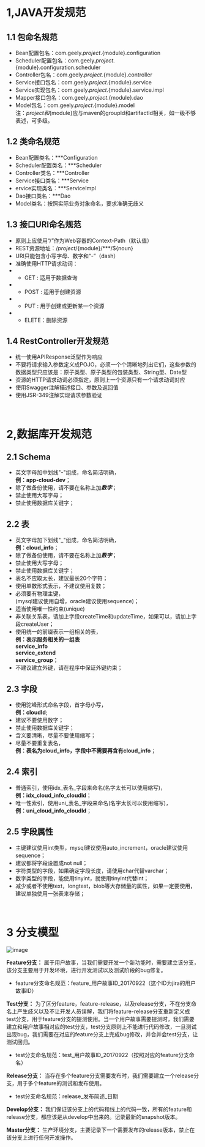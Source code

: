 # 1,JAVA开发规范

## 1.1 包命名规范
* Bean配置包名：com.geely.${project}.${module}.configuration
* Scheduler配置包名：com.geely.${project}.${module}.configuration.scheduler
* Controller包名：com.geely.${project}.${module}.controller
* Service接口包名：com.geely.${project}.${module}.service
* Service实现包名：com.geely.${project}.${module}.service.impl
* Mapper接口包名：com.geely.${project}.${module}.dao
* Model包名：com.geely.${project}.${module}.model </br>
注：${project}和${module}应与maven的groupId和artifactId相关，如一级不够表述，可多级。

## 1.2 类命名规范
* Bean配置类名：***Configuration
* Scheduler配置类名：***Scheduler
* Controller类名：***Controller
* Service接口类名：***Service
* ervice实现类名：***ServiceImpl
* Dao接口类名：***Dao
* Model类名：按照实际业务对象命名，要求准确无歧义

## 1.3 接口URI命名规范
* 原则上应使用“/”作为Web容器的Context-Path（默认值）
* REST资源地址：/${project}/${module}/***/${noun}
* URI只能包含小写字母、数字和“-”（dash）
* 准确使用HTTP请求动词：
* * GET : 适用于数据查询
* * POST : 适用于创建资源
* * PUT : 用于创建或更新某一个资源
* * ELETE：删除资源

## 1.4 RestController开发规范
* 统一使用APIResponse<T>泛型作为响应
* 不要将请求输入参数定义成POJO，必须一个个清晰地列出它们，这些参数的数据类型只应该是：原子类型、原子类型的包装类型、String型、Date型
* 资源的HTTP请求动词必须指定，原则上一个资源只有一个请求动词对应
* 使用Swagger注解描述接口、参数及返回值
* 使用JSR-349注解实现请求参数验证

</br>

# 2,数据库开发规范

## 2.1 Schema
* 英文字母加中划线"-"组成，命名简洁明确，</br>
  **例：app-cloud-dev**；
* 除了做备份使用，请不要在名称上加***数字***；
* 禁止使用大写字母；
* 禁止使用数据库关键字；


## 2.2 表
* 英文字母加下划线"_"组成，命名简洁明确，</br>
  **例：cloud_info**；
* 除了做备份使用，请不要在名称上加***数字***；
* 禁止使用大写字母；
* 禁止使用数据库关键字；
* 表名不应取太长，建议最长20个字符；
* 使用单数形式表示，不建议使用复数；
* 必须要有物理主键，</br>
  (mysql建议使用自增，oracle建议使用sequence)；
* 适当使用唯一性约束(unique)
* 非关联关系表，请加上字段createTime和updateTime，如果可以，请加上字段createUser；
* 使用统一的前缀表示一组相关的表，</br>
  **例：表示服务相关的一组表**</br>
  **service_info**</br>
  **service_extend**</br>
  **service_group**；
* 不建议建立外键，请在程序中保证外键约束；

## 2.3 字段
* 使用驼峰形式命名字段，首字母小写，</br>
  **例：cloudId**;
* 建议不要使用数字；
* 禁止使用数据库关键字；
* 含义要清晰，尽量不要使用缩写；
* 尽量不要重复表名，</br>
  **例：表名为cloud_info，字段中不需要再含有cloud_info**；
 
## 2.4 索引
* 普通索引，使用idx_表名_字段来命名(名字太长可以使用缩写)，</br>
  **例：idx_cloud_info_cloudId**；
* 唯一性索引，使用uni_表名_字段来命名(名字太长可以使用缩写)，</br>
  **例：uni_cloud_info_cloudId**；

## 2.5 字段属性
* 主键建议使用int类型，mysql建议使用auto_increment，oracle建议使用sequence；
* 建议都将字段设置成not null；
* 字符类型的字段，如果确定字段长度，请使用char代替varchar；
* 数字类型的字段，能使用tinyint，就使用tinyint代替int；
* 减少或者不使用text，longtest，blob等大存储量的属性，如果一定要使用，建议单独使用一张表来存储；

</br>

# 3 分支模型
![image](../evun-git-flow.png)

**Feature分支：**
属于用户故事，当我们需要开发一个新功能时，需要建立该分支，该分支主要用于开发环境，进行开发测试以及测试阶段的bug修复。
* feature分支命名规范：feature_用户故事ID_20170922（这个ID为jira的用户故事ID）

**Test分支：**
为了区分feature，feature-release，以及release分支，不在分支命名上产生歧义以及不让开发人员误解，我们将feature-release分支重新定义成test分支，用于feature分支的提测使用。当一个用户故事需要提测时，我们需要建立和用户故事相对应的test分支，test分支原则上不能进行代码修改，一旦测试出现bug，我们需要在对应的feature分支上完成bug修改，并合并会test分支，让测试回归。
* test分支命名规范：test_用户故事ID_20170922（按照对应的feature分支命名）

**Release分支：**
当存在多个feature分支需要发布时，我们需要建立一个release分支，用于多个feature的测试和发布使用。
* test分支命名规范：release_发布简述_日期

**Develop分支：**
我们保证该分支上的代码和线上的代码一致，所有的feature和release分支，都应该是从develop中出来的。记录最新的snapshot版本。

**Master分支：**
生产环境分支，主要记录下一个需要发布的release版本，禁止在该分支上进行任何开发操作。


